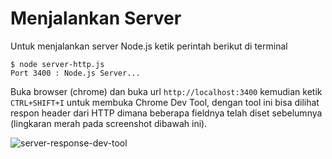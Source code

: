# Menjalankan Server

Untuk menjalankan server Node.js ketik perintah berikut di terminal

```
$ node server-http.js
Port 3400 : Node.js Server...

```

Buka browser (chrome) dan buka url `http://localhost:3400` kemudian ketik `CTRL+SHIFT+I` untuk membuka Chrome Dev Tool, dengan tool ini bisa dilihat respon header dari HTTP dimana beberapa fieldnya telah diset sebelumnya (lingkaran merah pada screenshot dibawah ini).


![server-response-dev-tool](https://raw.github.com/idjs/belajar-nodejs/gh-pages/images/server-response-dev-tool.png)


